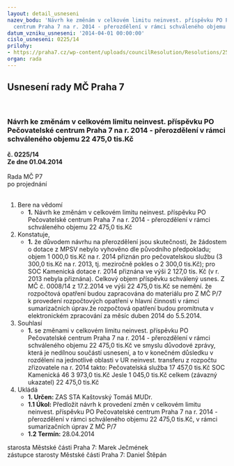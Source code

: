 ```yaml
---
layout: detail_usneseni
nazev_bodu: 'Návrh ke změnám v celkovém limitu neinvest. příspěvku PO Pečovatelské
  centrum Praha 7 na r. 2014 - přerozdělení v rámci schváleného objemu 22 475,0 tis.Kč '
datum_vzniku_usneseni: '2014-04-01 00:00:00'
cislo_usneseni: 0225/14
prilohy:
- https://praha7.cz/wp-content/uploads/councilResolution/Resolutions/25156/16-14-priloha_pc0001.pdf
organ: rada
---
```

<div id="ucUsn_pList" class="usn">
	<span><h2>Usnesení rady MČ Praha 7 </h2>
<br></span><div class="standBody">
<span><h3>Návrh ke změnám v celkovém limitu neinvest. příspěvku PO Pečovatelské centrum Praha 7 na r. 2014 - přerozdělení v rámci schváleného objemu 22 475,0 tis.Kč </h3></span><div class="center">
		<strong>č. 0225/14</strong><br>
	</div>
<div class="center">
		<strong>Ze dne 01.04.2014</strong><br><br>
	</div>Rada MČ P7<br> po projednání<br><br><ol>
<li>Bere na vědomí<ul><li>
<strong>1.</strong> Návrh ke změnám v celkovém limitu neinvest. příspěvku PO Pečovatelské centrum Praha 7 na r. 2014 - přerozdělení v rámci schváleného objemu  22 475,0 tis.Kč </li></ul>
</li>
<li>Konstatuje,<ul><li>
<strong>1.</strong> že důvodem návrhu na přerozdělení jsou skutečnosti, že žádostem o dotace z MPSV nebylo vyhověno dle původního předpokladu; objem 1 000,0 tis.Kč  na r. 2014 přiznán pro pečovatelskou službu (3 300,0 tis.Kč na r. 2013, tj. meziročně pokles o 2 300,0 tis.Kč); pro SOC Kamenická dotace r. 2014 přiznána ve výši       2 127,0 tis. Kč (v r. 2013 nebyla přiznána). Celkový objem příspěvku schválený usnes. Z MČ č. 0008/14 z 17.2.2014 ve výši 22 475,0 tis.Kč se nemění. že rozpočtová opatření budou zapracována do materiálu pro Z MČ P/7  k provedení rozpočtových opatření v hlavní činnosti v rámci sumarizačních úprav.že rozpočtová opatření budou promítnuta v  elektronickém zpracování za měsíc duben 2014 do 5.5.2014.</li></ul>
</li>
<li>Souhlasí<ul><li>
<strong>1.</strong> se změnami v celkovém limitu neinvest. příspěvku PO Pečovatelské centrum Praha 7 na r. 2014 - přerozdělení v rámci schváleného objemu 22 475,0 tis.Kč ve smyslu důvodové zprávy, která je nedílnou součástí usnesení, a to v konečném důsledku v rozdělení na jednotlivé oblasti v UR neinvest. transferu z rozpočtu zřizovatele na r. 2014 takto:                                                                                                              Pečovatelská služba                                       17 457,0 tis.Kč                                  SOC Kamenická 46                                         3 973,0 tis.Kč                              Jesle                                                                  1 045,0 tis.Kč                         celkem (závazný ukazatel)                             22 475,0 tis.Kč    </li></ul>
</li>
<li>Ukládá<ul>
<li>
<strong>1. Určen: </strong>ZAS STA Kaštovský Tomáš MUDr.</li>
<li>
<strong>1.1 Úkol: </strong>Předložit návrh k provedení změn v celkovém limitu neinvest. příspěvku PO Pečovatelské centrum Praha 7 na r. 2014 - přerozdělení v rámci schváleného objemu 22 475,0 tis.Kč,  v rámci sumarizačních úprav  Z MČ P/7</li>
<li>
<strong>1.2 Termín: </strong>28.04.2014</li>
</ul>
</li>
</ol>starosta Městské části Praha 7: Marek Ječmének<br>zástupce starosty Městské části Praha 7: Daniel Štěpán 
</div>
</div>